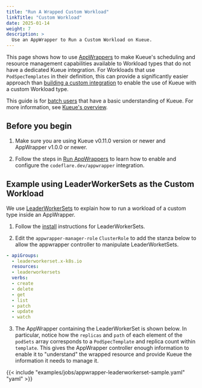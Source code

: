 ```yaml
---
title: "Run A Wrapped Custom Workload"
linkTitle: "Custom Workload"
date: 2025-01-14
weight: 7
description: >
  Use an AppWrapper to Run a Custom Workload on Kueue.
---
```


This page shows how to use [AppWrappers](https://project-codeflare.github.io/appwrapper/) to make
Kueue's scheduling and resource management capabilities available to Workload types that do not have a dedicated
Kueue integration.  For Workloads that use `PodSpecTemplates` in their definition, this can provide
a significantly easier approach than [building a custom integration](/docs/tasks/dev/integrate_a_custom_job)
to enable the use of Kueue with a custom Workload type.

This guide is for [batch users](/docs/tasks#batch-user) that have a basic understanding of Kueue. For more information, see [Kueue's overview](/docs/overview).

## Before you begin

1. Make sure you are using Kueue v0.11.0 version or newer and AppWrapper v1.0.0 or newer.

2. Follow the steps in [Run AppWrappers](/docs/tasks/run/appwrappers/#before-you-begin)
to learn how to enable and configure the `codeflare.dev/appwrapper` integration.

## Example using LeaderWorkerSets as the Custom Workload

We use [LeaderWorkerSets](https://github.com/kubernetes-sigs/lws) to explain how to
run a workload of a custom type inside an AppWrapper.

1. Follow the [install](https://github.com/kubernetes-sigs/lws/blob/main/docs/setup/install.md)
instructions for LeaderWorkerSets.

2. Edit the `appwrapper-manager-role` `ClusterRole` to add the stanza below to allow
the appwrapper controller to manipulate LeaderWorketSets.
```yaml
- apiGroups:
  - leaderworkerset.x-k8s.io
  resources:
  - leaderworkersets
  verbs:
  - create
  - delete
  - get
  - list
  - patch
  - update
  - watch
```

3. The AppWrapper containing the LeaderWorkerSet is shown below.
In particular, notice how the `replicas` and `path` of each element of the `podSets` array
corresponds to a `PodSpecTemplate` and replica count within `template`.
This gives the AppWrapper controller enough information to enable
it to "understand" the wrapped resource and provide Kueue the information it needs to
manage it.

{{< include "examples/jobs/appwrapper-leaderworkerset-sample.yaml" "yaml" >}}

